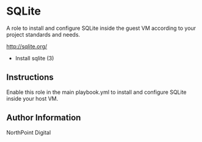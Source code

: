 # SQLite

A role to install and configure SQLite inside the guest VM according to your project standards and needs.

http://sqlite.org/

* Install sqlite (3)

## Instructions

Enable this role in the main playbook.yml to install and configure SQLite inside your host VM.

## Author Information

NorthPoint Digital
